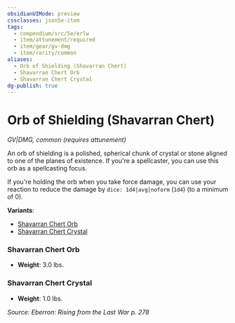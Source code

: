 ```yaml
---
obsidianUIMode: preview
cssclasses: json5e-item
tags:
  - compendium/src/5e/erlw
  - item/attunement/required
  - item/gear/gv-dmg
  - item/rarity/common
aliases:
  - Orb of Shielding (Shavarran Chert)
  - Shavarran Chert Orb
  - Shavarran Chert Crystal
dg-publish: true
---
```

# Orb of Shielding (Shavarran Chert)
*GV|DMG, common (requires attunement)*  


An orb of shielding is a polished, spherical chunk of crystal or stone aligned to one of the planes of existence. If you're a spellcaster, you can use this orb as a spellcasting focus.

If you're holding the orb when you take force damage, you can use your reaction to reduce the damage by `dice: 1d4|avg|noform` (`1d4`) (to a minimum of 0).

**Variants**:
- [Shavarran Chert Orb](#Shavarran%20Chert%20Orb)
- [Shavarran Chert Crystal](#Shavarran%20Chert%20Crystal)

### Shavarran Chert Orb

- **Weight**: 3.0 lbs.

### Shavarran Chert Crystal

- **Weight**: 1.0 lbs.


*Source: Eberron: Rising from the Last War p. 278*